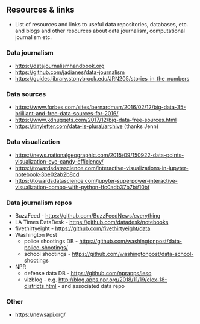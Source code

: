 ## Resources & links

* List of resources and links to useful data repositories, databases, etc. and blogs and other resources about data journalism, computational journalism etc.


### Data journalism

* https://datajournalismhandbook.org
* https://github.com/jadianes/data-journalism
* https://guides.library.stonybrook.edu/JRN205/stories_in_the_numbers


### Data sources

* https://www.forbes.com/sites/bernardmarr/2016/02/12/big-data-35-brilliant-and-free-data-sources-for-2016/
* https://www.kdnuggets.com/2017/12/big-data-free-sources.html
* https://tinyletter.com/data-is-plural/archive (thanks Jenn)

### Data visualization

* https://news.nationalgeographic.com/2015/09/150922-data-points-visualization-eye-candy-efficiency/
* https://towardsdatascience.com/interactive-visualizations-in-jupyter-notebook-3be02ab2b8cd
* https://towardsdatascience.com/jupyter-superpower-interactive-visualization-combo-with-python-ffc0adb37b7b#10bf


### Data journalism repos

* BuzzFeed - https://github.com/BuzzFeedNews/everything
* LA Times DataDesk - https://github.com/datadesk/notebooks
* fivethirtyeight - https://github.com/fivethirtyeight/data
* Washington Post 
    * police shootings DB - https://github.com/washingtonpost/data-police-shootings/
    * school shootings - https://github.com/washingtonpost/data-school-shootings
* NPR
    * defense data DB - https://github.com/nprapps/leso
    * vizblog - e.g. http://blog.apps.npr.org/2018/11/19/elex-18-districts.html - and associated data repo

### Other

* https://newsapi.org/
